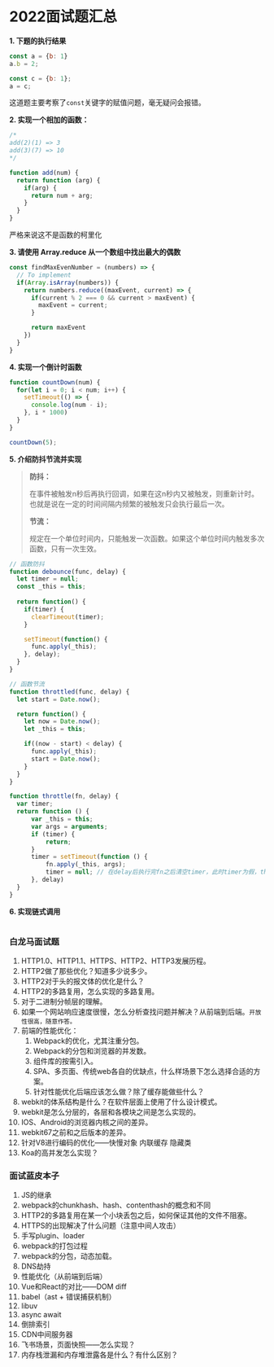 # 2022面试题汇总

**1. 下题的执行结果**

```javascript
const a = {b: 1}
a.b = 2;

const c = {b: 1};
a = c;
```

这道题主要考察了`const`关键字的赋值问题，毫无疑问会报错。



**2. 实现一个相加的函数：**

```javascript
/*
add(2)(1) => 3
add(3)(7) => 10
*/

function add(num) {
  return function (arg) {
    if(arg) {
      return num + arg;
    }
  }
}
```

严格来说这不是函数的柯里化



**3.  请使用 Array.reduce 从一个数组中找出最大的偶数**

```javascript
const findMaxEvenNumber = (numbers) => {
  // To implement
  if(Array.isArray(numbers)) {
    return numbers.reduce((maxEvent, current) => {
      if(current % 2 === 0 && current > maxEvent) {
        maxEvent = current;
      }

      return maxEvent
    })
  }
}
```



**4. 实现一个倒计时函数**

```javascript
function countDown(num) {
  for(let i = 0; i < num; i++) {
    setTimeout(() => {
      console.log(num - i);
    }, i * 1000)
  }
}

countDown(5);
```



**5. 介绍防抖节流并实现**

> **防抖：**
>
> 在事件被触发n秒后再执行回调，如果在这n秒内又被触发，则重新计时。也就是说在一定的时间间隔内频繁的被触发只会执行最后一次。
>
> **节流：**
>
> 规定在一个单位时间内，只能触发一次函数。如果这个单位时间内触发多次函数，只有一次生效。

```javascript
// 函数防抖
function debounce(func, delay) {
  let timer = null;
  const _this = this;
  
  return function() {
    if(timer) {
      clearTimeout(timer);
    }

    setTimeout(function() {
      func.apply(_this);
    }, delay);
  }
}

// 函数节流
function throttled(func, delay) {
  let start = Date.now();

  return function() {
    let now = Date.now();
    let _this = this;

    if((now - start) < delay) {
      func.apply(_this);
      start = Date.now();
    }
  }
}

function throttle(fn, delay) {
  var timer;
  return function () {
      var _this = this;
      var args = arguments;
      if (timer) {
          return;
      }
      timer = setTimeout(function () {
          fn.apply(_this, args);
          timer = null; // 在delay后执行完fn之后清空timer，此时timer为假，throttle触发可以进入计时器
      }, delay)
  }
}
```



**6. 实现链式调用**

```
```





### 白龙马面试题

1. HTTP1.0、HTTP1.1、HTTPS、HTTP2、HTTP3发展历程。
2. HTTP2做了那些优化？知道多少说多少。
3. HTTP2对于头的报文体的优化是什么？
4. HTTP2的多路复用，怎么实现的多路复用。
5. 对于二进制分帧层的理解。
6. 如果一个网站响应速度很慢，怎么分析查找问题并解决？从前端到后端。`开放性很高，随意作答。`
7. 前端的性能优化：
   1. Webpack的优化，尤其注重分包。
   2. Webpack的分包和浏览器的并发数。
   3. 组件库的按需引入。
   4. SPA、多页面、传统web各自的优缺点，什么样场景下怎么选择合适的方案。
   5. 针对性能优化后端应该怎么做？除了缓存能做些什么？
8. webkit的体系结构是什么？在软件层面上使用了什么设计模式。
9. webkit是怎么分层的，各层和各模块之间是怎么实现的。
10. IOS、Android的浏览器内核之间的差异。
11. webkit67之前和之后版本的差异。
12. 针对V8进行编码的优化——快慢对象   内联缓存   隐藏类
13. Koa的高并发怎么实现？



### 面试蓝皮本子

1. JS的继承
2. webpack的chunkhash、hash、contenthash的概念和不同
3. HTTP2的多路复用在某一个小块丢包之后，如何保证其他的文件不阻塞。
4. HTTPS的出现解决了什么问题（注意中间人攻击）
5. 手写plugin、loader
6. webpack的打包过程
7. webpack的分包，动态加载。
8. DNS劫持
9. 性能优化（从前端到后端）
10. Vue和React的对比——DOM diff
11. babel（ast + 错误捕获机制）
12. libuv
13. async await
14. 倒排索引
15. CDN中间服务器
16. 飞书场景，页面快照——怎么实现？
17. 内存栈泄漏和内存堆泄露各是什么？有什么区别？